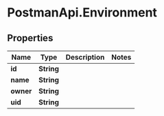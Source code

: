 # PostmanApi.Environment

## Properties

Name | Type | Description | Notes
------------ | ------------- | ------------- | -------------
**id** | **String** |  | 
**name** | **String** |  | 
**owner** | **String** |  | 
**uid** | **String** |  | 


